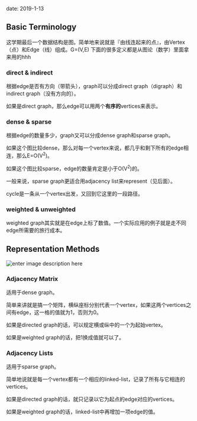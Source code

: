 date: 2019-1-13

## Basic Terminology
这学期最后一个数据结构是图。简单地来说就是『由线连起来的点』，由Vertex（点）和Edge（线）组成。G=(V,E)
下面的很多定义都是从图论（数学）里面拿来用的hhh

### direct & indirect
根据edge是否有方向（带箭头），graph可以分成direct graph（digraph）和indirect graph（没有方向的）。

如果是direct graph，那么edge可以用两个**有序的**vertices来表示。

### dense & sparse
根据edge的数量多少，graph又可以分成dense graph和sparse graph。

如果这个图比较dense，那么对每一个vertex来说，都几乎和剩下所有的edge相连，那么E=O(V<sup>2</sup>)。

如果这个图比较sparse，edge的数量肯定是小于O(V<sup>2</sup>)的。

一般来说，sparse graph更适合用adjacency list来represent（见后面）。

cycle是一条从一个vertex出发，又回到它这里的一段路径。

### weighted & unweighted
weighted graph其实就是在edge上标了数值。一个实际应用的例子就是走不同edge所需要的旅行成本。


## Representation Methods
![enter image description here](https://i.loli.net/2019/01/14/5c3b845879e26.png)

### Adjacency Matrix
适用于dense graph。

简单来讲就是搞一个矩阵，横纵座标分别代表一个vertex，如果这两个vertices之间有edge，这一格的值就为1，否则为0。

如果是directed graph的话，可以规定横或纵中的一个为起始vertex。

如果是weighted graph的话，把1换成值就可以了。

### Adjacency Lists
适用于sparse graph。

简单地说就是每一个vertex都有一个相应的linked-list，记录了所有与它相连的vertices。

如果是directed graph的话，就只记录以它为起点的edge对应的vertices。

如果是weighted graph的话，linked-list中再增加一项edge的值。